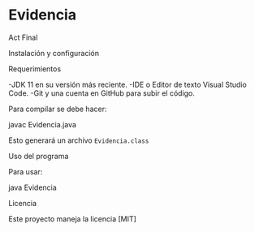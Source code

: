 # Evidencia
 Act Final

Instalación y configuración

Requerimientos

-JDK 11 en su versión más reciente.
-IDE o Editor de texto Visual Studio Code.
-Git y una cuenta en GitHub para subir el código.

Para compilar se debe hacer:

javac Evidencia.java

Esto generará un archivo `Evidencia.class`

Uso del programa

Para usar:

java Evidencia

Licencia

Este proyecto maneja la licencia [MIT]